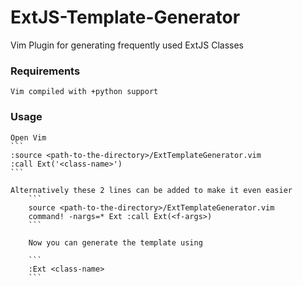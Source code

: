 # ExtJS-Template-Generator
Vim Plugin for generating frequently used ExtJS Classes

### Requirements
	Vim compiled with +python support
	
### Usage
	Open Vim
	```
	:source <path-to-the-directory>/ExtTemplateGenerator.vim
	:call Ext('<class-name>')
	```
	
	Alternatively these 2 lines can be added to make it even easier
		```
		source <path-to-the-directory>/ExtTemplateGenerator.vim
		command! -nargs=* Ext :call Ext(<f-args>)
		```
		
		Now you can generate the template using
		
		```
		:Ext <class-name>
		```
